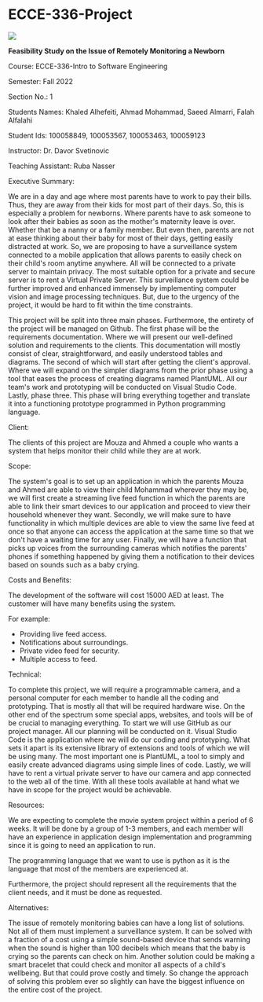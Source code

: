 # ECCE-336-Project
![](RackMultipart20221105-1-oih48u_html_3f8a69f659a1053d.jpg)

**Feasibility Study on the Issue of Remotely Monitoring a Newborn**

Course: ECCE-336-Intro to Software Engineering

Semester: Fall 2022

Section No.: 1

Students Names: Khaled Alhefeiti, Ahmad Mohammad, Saeed Almarri, Falah Alfalahi

Student Ids: 100058849, 100053567, 100053463, 100059123

Instructor: Dr. Davor Svetinovic

Teaching Assistant: Ruba Nasser

Executive Summary:

We are in a day and age where most parents have to work to pay their bills. Thus, they are away from their kids for most part of their days. So, this is especially a problem for newborns. Where parents have to ask someone to look after their babies as soon as the mother's maternity leave is over. Whether that be a nanny or a family member. But even then, parents are not at ease thinking about their baby for most of their days, getting easily distracted at work. So, we are proposing to have a surveillance system connected to a mobile application that allows parents to easily check on their child's room anytime anywhere. All will be connected to a private server to maintain privacy. The most suitable option for a private and secure server is to rent a Virtual Private Server. This surveillance system could be further improved and enhanced immensely by implementing computer vision and image processing techniques. But, due to the urgency of the project, it would be hard to fit within the time constraints.

This project will be split into three main phases. Furthermore, the entirety of the project will be managed on Github. The first phase will be the requirements documentation. Where we will present our well-defined solution and requirements to the clients. This documentation will mostly consist of clear, straightforward, and easily understood tables and diagrams. The second of which will start after getting the client's approval. Where we will expand on the simpler diagrams from the prior phase using a tool that eases the process of creating diagrams named PlantUML. All our team's work and prototyping will be conducted on Visual Studio Code. Lastly, phase three. This phase will bring everything together and translate it into a functioning prototype programmed in Python programming language.

Client:

The clients of this project are Mouza and Ahmed a couple who wants a system that helps monitor their child while they are at work.

Scope:

The system's goal is to set up an application in which the parents Mouza and Ahmed are able to view their child Mohammad wherever they may be, we will first create a streaming live feed function in which the parents are able to link their smart devices to our application and proceed to view their household whenever they want. Secondly, we will make sure to have functionality in which multiple devices are able to view the same live feed at once so that anyone can access the application at the same time so that we don't have a waiting time for any user. Finally, we will have a function that picks up voices from the surrounding cameras which notifies the parents' phones if something happened by giving them a notification to their devices based on sounds such as a baby crying.

Costs and Benefits:

The development of the software will cost 15000 AED at least. The customer will have many benefits using the system.

For example:

  - Providing live feed access.
  - Notifications about surroundings.
  - Private video feed for security.
  - Multiple access to feed.

Technical:

To complete this project, we will require a programmable camera, and a personal computer for each member to handle all the coding and prototyping. That is mostly all that will be required hardware wise. On the other end of the spectrum some special apps, websites, and tools will be of be crucial to managing everything. To start we will use GitHub as our project manager. All our planning will be conducted on it. Visual Studio Code is the application where we will do our coding and prototyping. What sets it apart is its extensive library of extensions and tools of which we will be using many. The most important one is PlantUML, a tool to simply and easily create advanced diagrams using simple lines of code. Lastly, we will have to rent a virtual private server to have our camera and app connected to the web all of the time. With all these tools available at hand what we have in scope for the project would be achievable.

Resources:

We are expecting to complete the movie system project within a period of 6 weeks. It will be done by a group of 1-3 members, and each member will have an experience in application design implementation and programming since it is going to need an application to run.

The programming language that we want to use is python as it is the language that most of the members are experienced at.

Furthermore, the project should represent all the requirements that the client needs, and it must be done as requested.

Alternatives:

The issue of remotely monitoring babies can have a long list of solutions. Not all of them must implement a surveillance system. It can be solved with a fraction of a cost using a simple sound-based device that sends warning when the sound is higher than 100 decibels which means that the baby is crying so the parents can check on him. Another solution could be making a smart bracelet that could check and monitor all aspects of a child's wellbeing. But that could prove costly and timely. So change the approach of solving this problem ever so slightly can have the biggest influence on the entire cost of the project.
